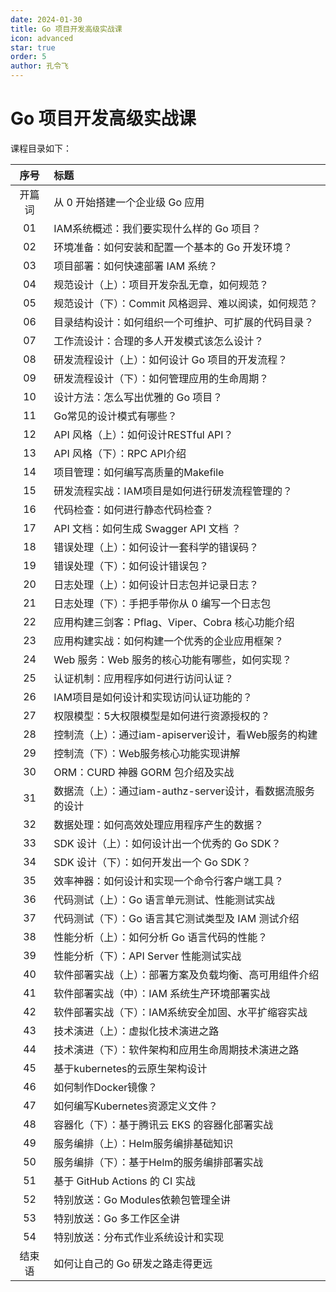```yaml
---
date: 2024-01-30
title: Go 项目开发高级实战课
icon: advanced
star: true
order: 5
author: 孔令飞
---
```


# Go 项目开发高级实战课

课程目录如下：

|序号|标题|
|:----:|:----|
|开篇词|从 0 开始搭建一个企业级 Go 应用|
|01|IAM系统概述：我们要实现什么样的 Go 项目？|
|02|环境准备：如何安装和配置一个基本的 Go 开发环境？|
|03|项目部署：如何快速部署 IAM 系统？|
|04|规范设计（上）：项目开发杂乱无章，如何规范？|
|05|规范设计（下）：Commit 风格迥异、难以阅读，如何规范？|
|06|目录结构设计：如何组织一个可维护、可扩展的代码目录？|
|07|工作流设计：合理的多人开发模式该怎么设计？|
|08|研发流程设计（上）：如何设计 Go 项目的开发流程？|
|09|研发流程设计（下）：如何管理应用的生命周期？|
|10|设计方法：怎么写出优雅的 Go 项目？|
|11|Go常见的设计模式有哪些？|
|12|API 风格（上）：如何设计RESTful API？|
|13|API 风格（下）：RPC API介绍|
|14|项目管理：如何编写高质量的Makefile|
|15|研发流程实战：IAM项目是如何进行研发流程管理的？|
|16|代码检查：如何进行静态代码检查？|
|17|API 文档：如何生成 Swagger API 文档 ？|
|18|错误处理（上）：如何设计一套科学的错误码？|
|19|错误处理（下）：如何设计错误包？|
|20|日志处理（上）：如何设计日志包并记录日志？|
|21|日志处理（下）：手把手带你从 0 编写一个日志包|
|22|应用构建三剑客：Pflag、Viper、Cobra 核心功能介绍|
|23|应用构建实战：如何构建一个优秀的企业应用框架？|
|24|Web 服务：Web 服务的核心功能有哪些，如何实现？|
|25|认证机制：应用程序如何进行访问认证？|
|26|IAM项目是如何设计和实现访问认证功能的？|
|27|权限模型：5大权限模型是如何进行资源授权的？|
|28|控制流（上）：通过iam-apiserver设计，看Web服务的构建|
|29|控制流（下）：Web服务核心功能实现讲解|
|30|ORM：CURD 神器 GORM 包介绍及实战|
|31|数据流（上）：通过iam-authz-server设计，看数据流服务的设计|
|32|数据处理：如何高效处理应用程序产生的数据？|
|33|SDK 设计（上）：如何设计出一个优秀的 Go SDK？|
|34|SDK 设计（下）：如何开发出一个 Go SDK？|
|35|效率神器：如何设计和实现一个命令行客户端工具？|
|36|代码测试（上）：Go 语言单元测试、性能测试实战|
|37|代码测试（下）：Go 语言其它测试类型及 IAM 测试介绍|
|38|性能分析（上）：如何分析 Go 语言代码的性能？|
|39|性能分析（下）：API Server 性能测试实战|
|40|软件部署实战（上）：部署方案及负载均衡、高可用组件介绍|
|41|软件部署实战（中）：IAM 系统生产环境部署实战|
|42|软件部署实战（下）：IAM系统安全加固、水平扩缩容实战|
|43|技术演进（上）：虚拟化技术演进之路|
|44|技术演进（下）：软件架构和应用生命周期技术演进之路|
|45|基于kubernetes的云原生架构设计|
|46|如何制作Docker镜像？|
|47|如何编写Kubernetes资源定义文件？|
|48|容器化（下）：基于腾讯云 EKS 的容器化部署实战|
|49|服务编排（上）：Helm服务编排基础知识|
|50|服务编排（下）：基于Helm的服务编排部署实战|
|51|基于 GitHub Actions 的 CI 实战|
|52|特别放送：Go Modules依赖包管理全讲|
|53|特别放送：Go 多工作区全讲|
|54|特别放送：分布式作业系统设计和实现|
|结束语|如何让自己的 Go 研发之路走得更远|
